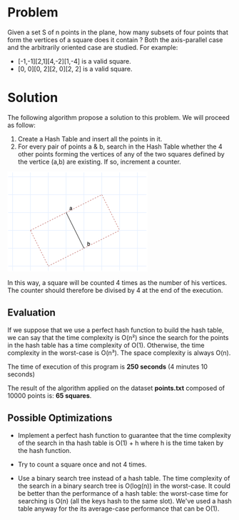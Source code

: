 # Problem
Given a set S of n points in the plane, how many subsets of four points that form the vertices of a square does it contain ? Both the axis-parallel case and the arbitrarily oriented case are studied.
For example: 
* [-1,-1][2,1][4,-2][1,-4] is a valid square.
* [0, 0][0, 2][2, 0][2, 2] is a valid square.

# Solution
The following algorithm propose a solution to this problem. We will proceed as follow:
1.  Create a Hash Table and insert all the points in it.
2.  For every pair of points a & b, search in the Hash Table whether the 4 other points forming the vertices of any of the two squares defined by the vertice (a,b) are existing. If so, increment a counter.

![Alt Text](diagram.png)

In this way, a square will be counted 4 times as the number of his vertices. The counter should therefore be divised by 4 at the end of the execution.

## Evaluation
If we suppose that we use a perfect hash function to build the hash table, we can say that the time complexity is O(n²) since the search for the points in the hash table has a time complexity of O(1). Otherwise, the time complexity in the worst-case is O(n³). The space complexity is always O(n). 

The time of execution of this program is **250 seconds** (4 minutes 10 seconds)

The result of the algorithm applied on the dataset **points.txt** composed of 10000 points is: **65 squares**.

## Possible Optimizations

* Implement a perfect hash function to guarantee that the time complexity of the search in tha hash table is O(1) + h where h is the time taken by the hash function.

* Try to count a square once and not 4 times.

* Use a binary search tree instead of a hash table. The time complexity of the search in a binary search tree is O(log(n)) in the worst-case. It could be better than the performance of a hash table: the worst-case time for searching is O(n) (all the keys hash to the same slot). We've used a hash table anyway for the its average-case performance that can be O(1).

